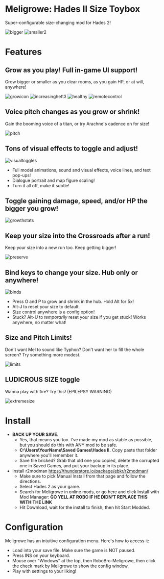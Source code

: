 # Meligrowe: Hades II Size Toybox

Super-configurable size-changing mod for Hades 2!

![bigger](https://github.com/user-attachments/assets/ade23c83-2c38-4e17-bd03-20704d2d1039) ![smaller2](https://github.com/user-attachments/assets/24477b83-1451-46fc-bb95-9e18d9b92620)



# Features

## Grow as you play! Full in-game UI support!
Grow bigger or smaller as you clear rooms, as you gain HP, or at will, anywhere!
  
  ![growicon](https://github.com/user-attachments/assets/a8d336b5-a053-4e6c-a370-efb1f598d62a)
  ![increasingheft3](https://github.com/user-attachments/assets/afe5b189-8d40-4e5b-b71e-a00b4ef2c235)
  ![healthy](https://github.com/user-attachments/assets/1ffe6dbd-d682-4510-8311-cfe004289f47)
  ![remotecontrol](https://github.com/user-attachments/assets/d5a6ebb8-26bb-4c4c-9eae-7b94d0feec15)
  
## Voice pitch changes as you grow or shrink!
Gain the booming voice of a titan, or try Arachne's cadence on for size!

![pitch](https://github.com/user-attachments/assets/c0d64ee5-b16b-4a76-9a15-a7fa9e194c33)

## Tons of visual effects to toggle and adjust!
   
  ![visualtoggles](https://github.com/user-attachments/assets/25e4cfb2-adfc-48c9-a3b2-987e8fb11aff)
  
  - Full model animations, sound and visual effects, voice lines, and text pop-ups!
  - Dialogue portrait and map figure scaling!
  - Turn it all off, make it subtle!
## Toggle gaining damage, speed, and/or HP the bigger you grow!

  ![growthstats](https://github.com/user-attachments/assets/7bab2842-ccf4-434d-8313-78b3af5deafc)
  
## Keep your size into the Crossroads after a run!
  Keep your size into a new run too. Keep getting bigger!
  
  ![preserve](https://github.com/user-attachments/assets/5d4eb53c-a6aa-4814-ac12-4a1825a37a33)
  
## Bind keys to change your size. Hub only or anywhere!

  ![binds](https://github.com/user-attachments/assets/342e2c45-5970-4430-96f8-2b55d69df903)
  
  - Press O and P to grow and shrink in the hub. Hold Alt for 5x!
  - Alt-J to reset your size to default.
  - Size control anywhere is a config option!
  - Stuck? Alt-U to _temporarily_ reset your size if you get stuck! Works anywhere, no matter what!
## Size and Pitch Limits!
  Don't want Mel to sound like Typhon? Don't want her to fill the whole screen? Try something more modest.

  ![limits](https://github.com/user-attachments/assets/34c32f63-f51a-44dc-9b7b-bb834638a114)
  
## LUDICROUS SIZE toggle
  Wanna play with fire? Try this! (EPILEPSY WARNING)
  
  ![extremesize](https://github.com/user-attachments/assets/a45be1c6-47c0-4b60-be5b-78c5e248f960)

# Install

- **BACK UP YOUR SAVE.**
  - Yes, that means you too. I've made my mod as stable as possible, but you should do this with ANY mod to be safe.
  - **C:\Users\YourName\Saved Games\Hades II.** Copy paste that folder anywhere you'll remember it.
  - Save file bricked? Grab that old one you copied, delete the corrupted one in Saved Games, and put your backup in its place.
- Install r2modman https://thunderstore.io/package/ebkr/r2modman/
  - Make sure to pick Manual Install from that page and follow the directions.
  - Select Hades 2 as your game.
  - Search for Meligrowe in online mods, or go here and click Install with Mod Manager: **GO YELL AT ROBO IF HE DIDN'T REPLACE THIS WITH THE LINK**
  - Hit Download, wait for the install to finish, then hit Start Modded.

# Configuration

Meligrowe has an intuitive configuration menu. Here's how to access it:

- Load into your save file. Make sure the game is NOT paused.
- Press INS on your keyboard.
- Mouse over "Windows" at the top, then RoboBro-Meligrowe, then click the check mark by Meligrowe to show the config window.
- Play with settings to your liking!

